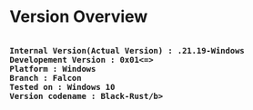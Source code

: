 # Version Overview

<pre>
<b>
Internal Version(Actual Version) : .21.19-Windows
Developement Version : 0x01<=>
Platform : Windows
Branch : Falcon
Tested on : Windows 10
Version codename : Black-Rust/b>
</pre>
</b>
